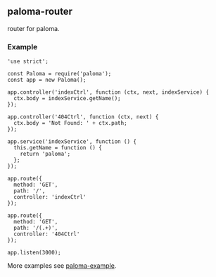## paloma-router

router for paloma.

### Example

```
'use strict';

const Paloma = require('paloma');
const app = new Paloma();

app.controller('indexCtrl', function (ctx, next, indexService) {
  ctx.body = indexService.getName();
});

app.controller('404Ctrl', function (ctx, next) {
  ctx.body = 'Not Found: ' + ctx.path;
});

app.service('indexService', function () {
  this.getName = function () {
    return 'paloma';
  };
});

app.route({
  method: 'GET',
  path: '/',
  controller: 'indexCtrl'
});

app.route({
  method: 'GET',
  path: '/(.+)',
  controller: '404Ctrl'
});

app.listen(3000);
```

More examples see [paloma-example](https://github.com/palomajs/paloma-examples).
